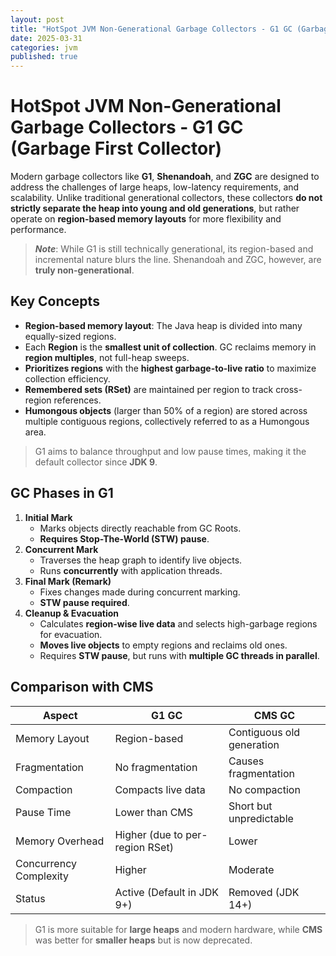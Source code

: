```yaml
---
layout: post
title: "HotSpot JVM Non-Generational Garbage Collectors - G1 GC (Garbage First Collector)"
date: 2025-03-31
categories: jvm
published: true
---
```


# HotSpot JVM Non-Generational Garbage Collectors - G1 GC (Garbage First Collector)

Modern garbage collectors like **G1**, **Shenandoah**, and **ZGC** are designed to address the challenges of large heaps, low-latency requirements, and scalability. Unlike traditional generational collectors, these collectors **do not strictly separate the heap into young and old generations**, but rather operate on **region-based memory layouts** for more flexibility and performance.

> ***Note***: While G1 is still technically generational, its region-based and incremental nature blurs the line. Shenandoah and ZGC, however, are **truly non-generational**.

## Key Concepts

- **Region-based memory layout**: The Java heap is divided into many equally-sized regions.
- Each **Region** is the **smallest unit of collection**. GC reclaims memory in **region multiples**, not full-heap sweeps.
- **Prioritizes regions** with the **highest garbage-to-live ratio** to maximize collection efficiency.
- **Remembered sets (RSet)** are maintained per region to track cross-region references.
- **Humongous objects** (larger than 50% of a region) are stored across multiple contiguous regions, collectively referred to as a Humongous area.

> G1 aims to balance throughput and low pause times, making it the default collector since **JDK 9**.

## GC Phases in G1

1. **Initial Mark**  
    - Marks objects directly reachable from GC Roots.
    - **Requires Stop-The-World (STW) pause**.
2. **Concurrent Mark**
    - Traverses the heap graph to identify live objects.
    - Runs **concurrently** with application threads.
3. **Final Mark (Remark)**
    - Fixes changes made during concurrent marking.
    - **STW pause required**.
4. **Cleanup & Evacuation**
    - Calculates **region-wise live data** and selects high-garbage regions for evacuation. 
    - **Moves live objects** to empty regions and reclaims old ones.
    - Requires **STW pause**, but runs with **multiple GC threads in parallel**.

## Comparison with CMS

| Aspect                     | G1 GC                        | CMS GC                      |
|----------------------------|------------------------------|-----------------------------|
| Memory Layout              | Region-based                 | Contiguous old generation   |
| Fragmentation              | No fragmentation             | Causes fragmentation        |
| Compaction                 | Compacts live data           | No compaction             |
| Pause Time                 | Lower than CMS               | Short but unpredictable     |
| Memory Overhead            | Higher (due to per-region RSet) | Lower                  |
| Concurrency Complexity     | Higher                       | Moderate                    |
| Status                    | Active (Default in JDK 9+) |  Removed (JDK 14+)         |

> G1 is more suitable for **large heaps** and modern hardware, while **CMS** was better for **smaller heaps** but is now deprecated.
